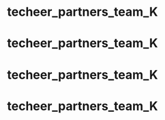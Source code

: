 # techeer_partners_team_K
# techeer_partners_team_K
# techeer_partners_team_K
# techeer_partners_team_K
